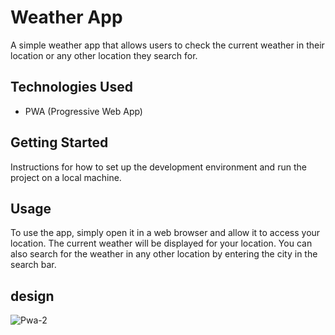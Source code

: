 # Weather App

A simple weather app that allows users to check the current weather in their location or any other location they search for.

## Technologies Used

- PWA (Progressive Web App)

## Getting Started

Instructions for how to set up the development environment and run the project on a local machine.

## Usage

To use the app, simply open it in a web browser and allow it to access your location. The current weather will be displayed for your location. You can also search for the weather in any other location by entering the city in the search bar.

## design
![Pwa-2](https://user-images.githubusercontent.com/105584546/211201567-cae8fa1b-167e-438c-85f1-ce2fcffa5f19.jpg)
